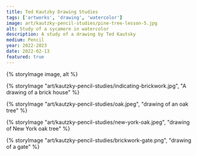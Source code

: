 ```yaml
---
title: Ted Kautzky Drawing Studies
tags: ['artworks', 'drawing', 'watercolor']
image: art/kautzky-pencil-studies/pine-tree-lesson-5.jpg
alt: Study of a sycamore in watercolor
description: A study of a drawing by Ted Kautsky
medium: Pencil
year: 2022-2023
date: 2022-02-13
featured: true
---
```

{% storyImage image, alt %}

{% storyImage "art/kautzky-pencil-studies/indicating-brickwork.jpg", "A drawing of a brick house" %}

{% storyImage "art/kautzky-pencil-studies/oak.jpeg", "drawing of an oak tree" %}

{% storyImage "art/kautzky-pencil-studies/new-york-oak.jpeg", "drawing of New York oak tree" %} 

{% storyImage "art/kautzky-pencil-studies/brickwork-gate.png", "drawing of a gate" %} 